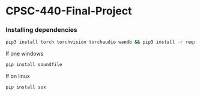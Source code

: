 # CPSC-440-Final-Project

### Installing dependencies
```bash
pip3 install torch torchvision torchaudio wandb && pip3 install -r requirements.txt
```
If one windows 
```bash 
pip install soundfile
```
If on linux
```bash
pip install sox
```
